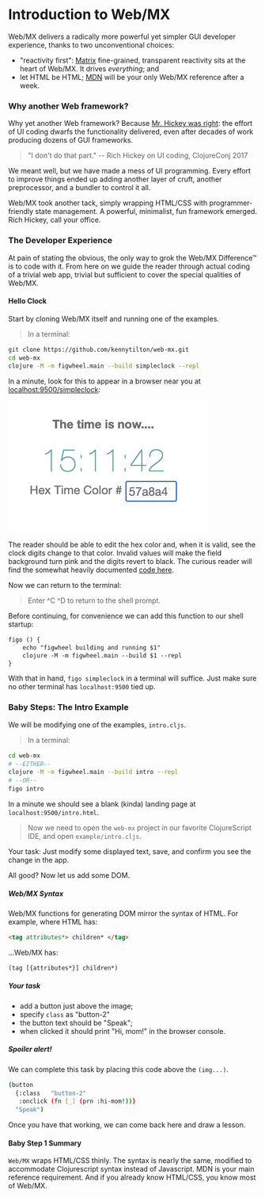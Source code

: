 # Introduction to Web/MX

Web/MX delivers a radically more powerful yet simpler GUI developer experience, thanks to two unconventional choices:
* "reactivity first": [Matrix](https://github.com/kennytilton/matrix/blob/main/cljc/matrix/README.md) fine-grained, transparent reactivity sits at the heart of Web/MX. It drives _everything_; and
* let HTML be HTML; [MDN](https://developer.mozilla.org/en-US/docs/Web/HTML) will be your only Web/MX reference after a week.

### Why another Web framework?
Why yet another Web framework? Because [Mr. Hickey was right](https://youtu.be/2V1FtfBDsLU?t=1261): the effort of UI coding dwarfs the functionality delivered, even after decades of work producing dozens of GUI frameworks.

> "I don't do that part." -- Rich Hickey on UI coding, ClojureConj 2017

We meant well, but we have made a mess of UI programming. Every effort to improve things ended up adding another layer of cruft, another preprocessor, and a bundler to control it all. 

Web/MX took another tack, simply wrapping HTML/CSS with programmer-friendly state management. A powerful, minimalist, fun framework emerged. Rich Hickey, call your office.

### The Developer Experience
At pain of stating the obvious, the only way to grok the Web/MX Difference&trade; is to code with it. From here on we guide the reader through actual coding of a trivial web app, trivial but sufficient to cover the special qualities of Web/MX.

#### Hello Clock
Start by cloning Web/MX itself and running one of the examples. 

> In a terminal:
```bash
git clone https://github.com/kennytilton/web-mx.git
cd web-mx
clojure -M -m figwheel.main --build simpleclock --repl
```
In a minute, look for this to appear in a browser near you at [localhost:9500/simpleclock](http://localhost:9500/simpleclock.html):

![Web MX](../images/simpleclock.png)

The reader should be able to edit the hex color and, when it is valid, see the clock digits change to that color. Invalid values will make the field background turn pink and the digits revert to black. The curious reader will find the somewhat heavily documented [code here](https://github.com/kennytilton/web-mx/blob/main/src/tiltontec/example/simpleclock.cljs). 

Now we can return to the terminal:
> Enter ^C ^D to return to the shell prompt.

Before continuing, for convenience we can add this function to our shell startup:
```
figo () {
    echo "figwheel building and running $1"
    clojure -M -m figwheel.main --build $1 --repl
}
```
With that in hand, `figo simpleclock` in a terminal will suffice. Just make sure no other terminal has `localhost:9500` tied up.

### Baby Steps: The Intro Example
We will be modifying one of the examples, `intro.cljs`.

> In a terminal:
```bash
cd web-mx
# --EITHER--
clojure -M -m figwheel.main --build intro --repl
# --OR-- 
figo intro
```
In a minute we should see a blank (kinda) landing page at `localhost:9500/intro.html`.

> Now we need to open the `web-mx` project in our favorite ClojureScript IDE, and open `example/intro.cljs`.

Your task: Just modify some displayed text, save, and confirm you see the change in the app. 

All good? Now let us add some DOM.
##### Web/MX Syntax
Web/MX functions for generating DOM mirror the syntax of HTML. For example, where HTML has:
```html
<tag attributes*> children* </tag>
```
...Web/MX has:
```clojure
(tag [{attributes*}] children*)
```
##### Your task
* add a button just above the image;
* specify `class` as "button-2"
* the button text should be "Speak";
* when clicked it should print "Hi, mom!" in the browser console.

##### Spoiler alert!
We can complete this task by placing this code above the `(img...)`.
```bash
(button
  {:class   "button-2"
   :onclick (fn [_] (prn :hi-mom!))}
  "Speak")
```
Once you have that working, we can come back here and draw a lesson.

#### Baby Step 1 Summary
`Web/MX` wraps HTML/CSS thinly. The syntax is nearly the same, modified to accommodate Clojurescript syntax instead of Javascript. MDN is your main reference requirement. And if you already know HTML/CSS, you know most of Web/MX.

###

